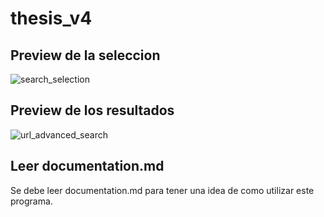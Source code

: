 # thesis_v4

## Preview de la seleccion

![search_selection](https://user-images.githubusercontent.com/39177022/169580823-cf16b3eb-359b-4566-a3fa-48f4145210b4.png)

## Preview de los resultados

![url_advanced_search](https://user-images.githubusercontent.com/39177022/169580999-c57ccd4f-e090-4483-8053-0226bd63cf80.png)


## Leer documentation.md

Se debe leer documentation.md para tener una idea de como utilizar este programa.
